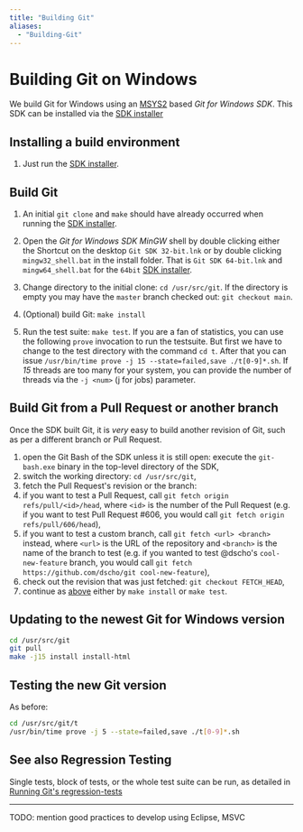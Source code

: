 ```yaml
---
title: "Building Git"
aliases:
  - "Building-Git"
---
```

# Building Git on Windows

We build Git for Windows using an [MSYS2](https://msys2.github.io/) based *Git for Windows SDK*. This SDK can be installed via the [SDK installer](https://gitforwindows.org/#download-sdk)

## Installing a build environment

1. Just run the [SDK installer](https://gitforwindows.org/#download-sdk).

## Build Git

1. An initial `git clone` and `make` should have already occurred when running the [SDK installer](https://gitforwindows.org/#download-sdk).

2. Open the *Git for Windows SDK* *MinGW* shell by double clicking either the Shortcut on the desktop `Git SDK 32-bit.lnk` or by double clicking `mingw32_shell.bat` in the install folder. That is `Git SDK 64-bit.lnk` and `mingw64_shell.bat` for the `64bit` [SDK installer](https://gitforwindows.org/#download-sdk).

2. Change directory to the initial clone: `cd /usr/src/git`. If the directory is empty you may have the `master` branch checked out: `git checkout main`.

4. (Optional) build Git: `make install`

5. Run the test suite: `make test`. If you are a fan of statistics, you can use the following `prove` invocation to run the testsuite. But first we have to change to the test directory with the command `cd t`. After that you can issue `/usr/bin/time prove -j 15 --state=failed,save ./t[0-9]*.sh`. If *15* threads are too many for your system, you can provide the number of threads via the `-j <num>` (j for jobs) parameter.

## Build Git from a Pull Request or another branch

Once the SDK built Git, it is *very* easy to build another revision of Git, such as per a different branch or Pull Request.

1. open the Git Bash of the SDK unless it is still open: execute the `git-bash.exe` binary in the top-level directory of the SDK,
2. switch the working directory: `cd /usr/src/git`,
3. fetch the Pull Request's revision or the branch:
 1. if you want to test a Pull Request, call `git fetch origin refs/pull/<id>/head`, where `<id>` is the number of the Pull Request (e.g. if you want to test Pull Request #606, you would call `git fetch origin refs/pull/606/head`),
 2. if you want to test a custom branch, call `git fetch <url> <branch>` instead, where `<url>` is the URL of the repository and `<branch>` is the name of the branch to test (e.g. if you wanted to test @dscho's `cool-new-feature` branch, you would call `git fetch https://github.com/dscho/git cool-new-feature`),
4. check out the revision that was just fetched: `git checkout FETCH_HEAD`,
5. continue as [above](./building-git.html#build-git) either by `make install` or `make test`.

## Updating to the newest Git for Windows version

```bash
cd /usr/src/git
git pull
make -j15 install install-html
```

## Testing the new Git version

As before:

```bash
cd /usr/src/git/t
/usr/bin/time prove -j 5 --state=failed,save ./t[0-9]*.sh
```

## See also Regression Testing

Single tests, block of tests, or the whole test suite can be run, as detailed in
[Running Git's regression-tests](./running-gits-regression-tests.html)


---
TODO: mention good practices to develop using Eclipse, MSVC
